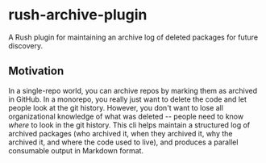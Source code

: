 # rush-archive-plugin

A Rush plugin for maintaining an archive log of deleted packages for future discovery.

## Motivation

In a single-repo world, you can archive repos by marking them as archived in GitHub.  In a monorepo, you really just want to delete the code and let people look at the git history.  However, you don't want to lose all organizational knowledge of what was deleted -- people need to know *where* to look in the git history.  This cli helps maintain a structured log of archived packages (who archived it, when they archived it, why the archived it, and where the code used to live), and produces a parallel consumable output in Markdown format.
